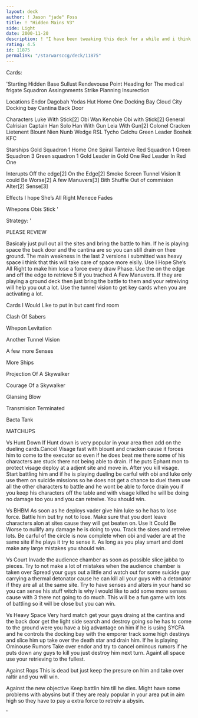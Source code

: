 ```yaml
---
layout: deck
author: ! Jason "jade" Foss
title: ! "Hidden Mains V3"
side: Light
date: 2000-11-20
description: ! "I have been tweaking this deck for a while and i think its pretty good. I dropped the entire cloud city thing thank to a couple of good reviews."
rating: 4.5
id: 11875
permalink: "/starwarsccg/deck/11875"
---
```

Cards: 

'Starting
Hidden Base
Sullust
Rendevouse Point
Heading for The medical frigate
Squadron Assingnments
Strike Planning
Insurection

Locations
Endor
Dagobah
Yodas Hut
Home One Docking Bay
Cloud City Docking bay
Cantina
Back Door

Characters
Luke With Stick[2]
Obi Wan Kenobie
Obi with Stick[2]
General Calrisian
Captain Han Solo
Han With Gun
Leia With Gun[2]
Colonel Cracken
Lietenent Blount
Nien Nunb
Wedge RSL
Tycho Celchu
Green Leader
Boshek
KFC

Starships
Gold Squadron 1
Home One
Spiral
Tanteive
Red Squadron 1
Green Squadron 3
Green squadron 1
Gold Leader in Gold One
Red Leader In Red One

Interupts
Off the edge[2]
On the Edge[2]
Smoke Screen
Tunnel Vision
It could Be Worse[2]
A few Manuvers[3]
Bith Shuffle
Out of commision
Alter[2]
Sense[3]

Effects
I hope She’s All Right
Menece Fades

Whepons
Obis Stick '

Strategy: '

PLEASE REVIEW 


  Basicaly just pull out all the sites and bring the battle to him. If he is playing space the back door and the cantina are so you can still drain on thee ground. The main weakness in the last 2 versions i submitted was heavy space i think that this will take care of space more eisily. Use I Hope She’s All Right to make him lose a force every draw Phase. Use the on the edge and off the edge to retrieve 5 if you trached A Few Manuvers. If they are playing a ground deck then just bring the battle to them and your retreiving will help you out a lot. Use the tunnel vision to get key cards when you are activating a lot.

Cards I Would Like to put in but cant find room

Clash Of Sabers

Whepon Levitation

Another Tunnel Vision

A few more Senses

More Ships

Projection Of A Skywalker

Courage Of a Skywalker

Glansing Blow

Transmision Terminated

Bacta Tank

MATCHUPS

Vs Hunt Down
If Hunt down is very popular in your area then add on the dueling cards.Cancel Visage fast with blount and cracken cause it forces him to come to the executor so even if he does beat me there some of his characters are stuck there not being able to drain. If he puts Ephant mon to protect visage deploy at a adjent site and move in. After you kill visage. Start battling him and if he is playing dueling be carful with obi and luke only use them on suicide missions so he does not get a chance to duel them use all the other characters to battle and he wont be able to force drain you if you keep his characters off the table and with visage killed he will be doing no damage too you and you can retreive. You should win.

Vs BHBM
As soon as he deploys vader give him luke so he has to lose force. Battle him but try not to lose.
Make sure that you dont leave characters alon at sites cause they will get beaten on. Use It Could Be Worse to nullify any damage he is doing to you. Track the sixes and retreive lots. Be carful of the circle is now complete when obi and vader are at the same site if he plays it try to sense it. As long as you play smart and dont make any large mistakes you should win.

Vs Court
Invade the audience chamber as soon as possible slice jabba to pieces. Try to not make a lot of mistakes when the audience chamber is taken over Spread your guys out a little and watch out for some suicide guy carrying a thermal detonator cause he can kill all your guys with a detonator if they are all at the same site. Try to have senses and alters in your hand so you can sense his stuff witch is why i would like to add some more senses cause with 3 there not going to do much. This will be a fun game with lots of battling so it will be close but you can win.

Vs Heavy Space
Very hard match get your guys draing at the cantina and the back door get the light side search and destroy going so he has to come to the ground were you have a big advantage on him if he is using SYCFA and he controls the docking bay with the emporer track some high destinys and slice him up take over the death star and drain him. If he is playing Ominouse Rumors Take over endor and try to cancel ominous rumors if he puts down any guys to kill you just destroy him next turn. Againt all space use your retrieving to the fullest.

Against Rops
This is dead but just keep the presure on him and take over raltir and you will win.

Against the new objective
Keep battlin him till he dies. Might have some problems with abysins but if they are realy popular in your area put in aim high so they have to pay a extra force to retreiv a abysin.

'

